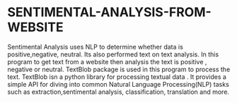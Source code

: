 # SENTIMENTAL-ANALYSIS-FROM-WEBSITE
Sentimental Analysis uses NLP to determine whether data is positive,negative, neutral. Its also performed text on text analysis.   In this program to get text from a website then analysis the text is positive , negative or neutral. TextBlob package is used in this program to process the text.  TextBlob isn a python library for processing textual data . It provides a simple API for diving into common Natural Language Processing(NLP) tasks such as extraction,sentimental analysis, classification, translation and more.
